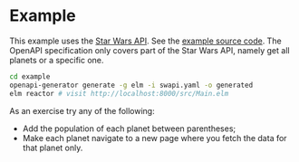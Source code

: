 # Example

This example uses the [Star Wars API](https://swapi.co/).
See the [example source code](https://github.com/eriktim/openapi-elm/tree/master/example).
The OpenAPI specification only covers part of the Star Wars API, namely get all planets or a specific one.

```bash
cd example
openapi-generator generate -g elm -i swapi.yaml -o generated
elm reactor # visit http://localhost:8000/src/Main.elm
```

As an exercise try any of the following:

* Add the population of each planet between parentheses;
* Make each planet navigate to a new page where you fetch the data for that planet only.